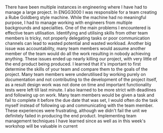 There have been multiple instances in engineering where I have had to manage a large project. In ENGG3000 I was responsible for a team creating a Rube Goldberg style machine. While the machine had no meaningful purpose, I had to manage working with engineers from multiple backgrounds and specialties. 
One of the main problems I encountered is effective team utilisation. Identifying and utilising skills from other team members is tricky, not properly delegating tasks or poor communication channels can lead to wasted potential and wasted workload. Another big issue was accountability, many team members would assume another member of the team would do all the work resulting in nobody achieving anything. These issues ended up nearly killing our project, with very little of the end product being produced. I learned that it's important to first determine the skills of your team and compare them to the goals of the project. Many team members were underutilised by working purely on documentation and not contributing to the development of the project itself, as a result design work was not done on time and important functionality tests were left till last minute. I also learned to be more strict with deadlines and following up on work. Many team members would be given a task and fail to complete it before the due date that was set, I would often do the task myself instead of following up and communicating with the team member.
These experiences were frustrating, although we didn't fail the unit we definitely failed in producing the end product. Implementing team management techniques I have learned since as well as in this week's workshop will be valuable in current